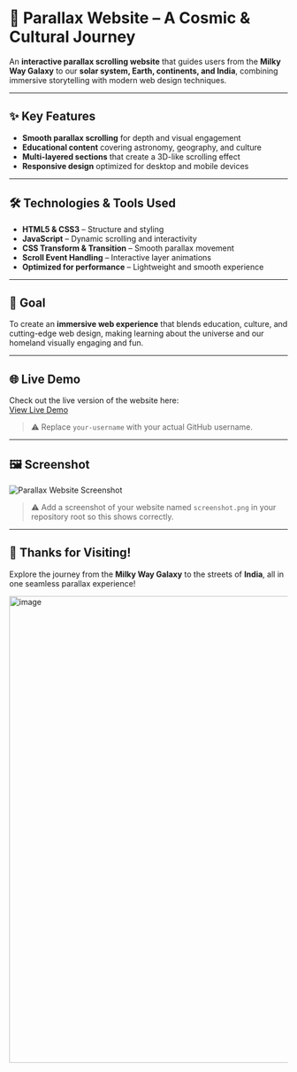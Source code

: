 # 🌌 Parallax Website – A Cosmic & Cultural Journey

An **interactive parallax scrolling website** that guides users from the **Milky Way Galaxy** to our **solar system, Earth, continents, and India**, combining immersive storytelling with modern web design techniques.

---

## ✨ Key Features
- **Smooth parallax scrolling** for depth and visual engagement
- **Educational content** covering astronomy, geography, and culture
- **Multi-layered sections** that create a 3D-like scrolling effect
- **Responsive design** optimized for desktop and mobile devices

---

## 🛠 Technologies & Tools Used
- **HTML5 & CSS3** – Structure and styling
- **JavaScript** – Dynamic scrolling and interactivity
- **CSS Transform & Transition** – Smooth parallax movement
- **Scroll Event Handling** – Interactive layer animations
- **Optimized for performance** – Lightweight and smooth experience

---

## 🎯 Goal
To create an **immersive web experience** that blends education, culture, and cutting-edge web design, making learning about the universe and our homeland visually engaging and fun.

---

## 🌐 Live Demo
Check out the live version of the website here:  
[View Live Demo](https://your-username.github.io/Parallex-Website/)  

> ⚠️ Replace `your-username` with your actual GitHub username.

---

## 🖼 Screenshot
![Parallax Website Screenshot](screenshot.png)

> ⚠️ Add a screenshot of your website named `screenshot.png` in your repository root so this shows correctly.

---

## 📌 Thanks for Visiting!
Explore the journey from the **Milky Way Galaxy** to the streets of **India**, all in one seamless parallax experience!

<img width="1864" height="843" alt="image" src="https://github.com/user-attachments/assets/6c9e8459-6322-48ba-aa01-c99dc6c08414" />

